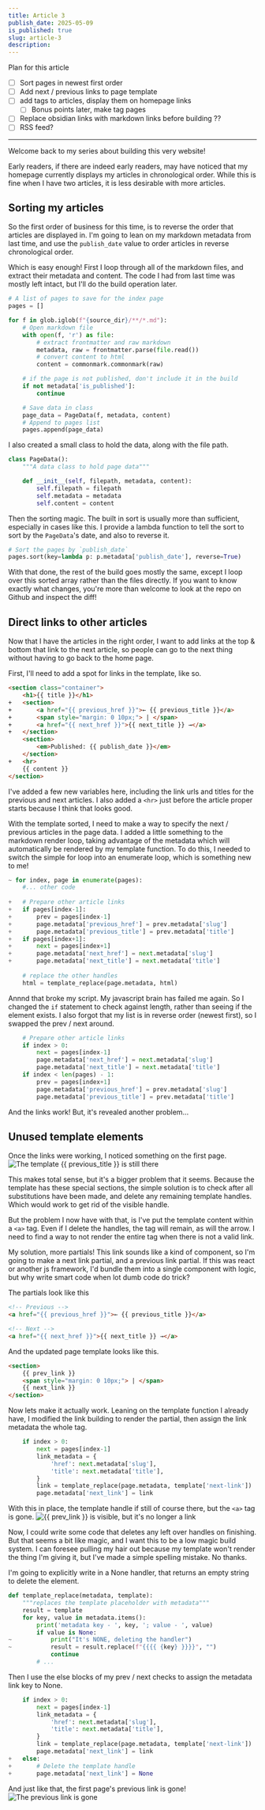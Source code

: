 ```yaml
---
title: Article 3
publish_date: 2025-05-09
is_published: true
slug: article-3
description:
---
```

Plan for this article
- [ ] Sort pages in newest first order
- [ ] Add next / previous links to page template
- [ ] add tags to articles, display them on homepage links
	- [ ] Bonus points later, make tag pages
- [ ] Replace obsidian links with markdown links before building ??
- [ ] RSS feed?

___

Welcome back to my series about building this very website!

Early readers, if there are indeed early readers, may have noticed that my homepage currently displays my articles in chronological order. While this is fine when I have two articles, it is less desirable with more articles. 

## Sorting my articles

So the first order of business for this time, is to reverse the order that articles are displayed in. I'm going to lean on my markdown metadata from last time, and use the `publish_date` value to order articles in reverse chronological order.

Which is easy enough! First I loop through all of the markdown files, and extract their metadata and content. The code I had from last time was mostly left intact, but I'll do the build operation later. 
```python
# A list of pages to save for the index page
pages = []

for f in glob.iglob(f"{source_dir}/**/*.md"):
    # Open markdown file
    with open(f, 'r') as file:
        # extract frontmatter and raw markdown
        metadata, raw = frontmatter.parse(file.read())
        # convert content to html
        content = commonmark.commonmark(raw)

    # if the page is not published, don't include it in the build
    if not metadata['is_published']:
        continue

    # Save data in class
    page_data = PageData(f, metadata, content)
    # Append to pages list
    pages.append(page_data)
```

I also created a small class to hold the data, along with the file path.
```python
class PageData():
    """A data class to hold page data"""

    def __init__(self, filepath, metadata, content):
        self.filepath = filepath
        self.metadata = metadata
        self.content = content
```

Then the sorting magic. The built in sort is usually more than sufficient, especially in cases like this. I provide a lambda function to tell the sort to sort by the `PageData`'s date, and also to reverse it. 
```python
# Sort the pages by `publish_date`
pages.sort(key=lambda p: p.metadata['publish_date'], reverse=True)
```

With that done, the rest of the build goes mostly the same, except I loop over this sorted array rather than the files directly. If you want to know exactly what changes, you're more than welcome to look at the repo on Github and inspect the diff!

## Direct links to other articles
Now that I have the articles in the right order, I want to add links at the top & bottom that link to the next article, so people can go to the next thing without having to go back to the home page.

First, I'll need to add a spot for links in the template, like so.

```html
<section class="container">
	<h1>{{ title }}</h1>
+	<section>
+		<a href="{{ previous_href }}">← {{ previous_title }}</a>
+		<span style="margin: 0 10px;"> | </span>
+		<a href="{{ next_href }}">{{ next_title }} →</a>
+	</section>
	<section>
		<em>Published: {{ publish_date }}</em>
	</section>
+	<hr>
	{{ content }}
</section>
```

I've added a few new variables here, including the link urls and titles for the previous and next articles. I also added a `<hr>` just before the article proper starts because I think that looks good.  

With the template sorted, I need to make a way to specify the next / previous articles in the page data. I added a little something to the markdown render loop, taking advantage of the metadata which will automatically be rendered by my template function. To do this, I needed to switch the simple for loop into an enumerate loop, which is something new to me!
```python
~ for index, page in enumerate(pages):	
	#... other code
	
+	# Prepare other article links
+   if pages[index-1]:
+       prev = pages[index-1]
+       page.metadata['previous_href'] = prev.metadata['slug']
+       page.metadata['previous_title'] = prev.metadata['title']
+   if pages[index+1]:
+       next = pages[index+1]
+       page.metadata['next_href'] = next.metadata['slug']
+       page.metadata['next_title'] = next.metadata['title']
    
    # replace the other handles
    html = template_replace(page.metadata, html)
```

Annnd that broke my script. My javascript brain has failed me again. 
So I changed the `if` statement to check against length, rather than seeing if the element exists. I also forgot that my list is in reverse order (newest first), so I swapped the prev / next around.
```python
    # Prepare other article links
    if index > 0:
        next = pages[index-1]
        page.metadata['next_href'] = next.metadata['slug']
        page.metadata['next_title'] = next.metadata['title']
    if index < len(pages) - 1:
        prev = pages[index+1]
        page.metadata['previous_href'] = prev.metadata['slug']
        page.metadata['previous_title'] = prev.metadata['title']
```

And the links work! But, it's revealed another problem...

## Unused template elements
Once the links were working, I noticed something on the first page.
![The template {{ previous_title }} is still there](template-still-there.png)

This makes total sense, but it's a bigger problem that it seems. 
Because the template has these special sections, the simple solution is to check after all substitutions have been made, and delete any remaining template handles. Which would work to get rid of the visible handle.

But the problem I now have with that, is I've put the template content within a `<a>` tag. Even if I delete the handles, the tag will remain, as will the arrow. I need to find a way to not render the entire tag when there is not a valid link. 

My solution, more partials! This link sounds like a kind of component, so I'm going to make a next link partial, and a previous link partial. If this was react or another js framework, I'd bundle them into a single component with logic, but why write smart code when lot dumb code do trick?

The partials look like this
```html
<!-- Previous -->
<a href="{{ previous_href }}">← {{ previous_title }}</a>

<!-- Next -->
<a href="{{ next_href }}">{{ next_title }} →</a>
```

And the updated page template looks like this.
```html
<section>
	{{ prev_link }}
	<span style="margin: 0 10px;"> | </span>
	{{ next_link }}
</section>
```

Now lets make it actually work. Leaning on the template function I already have, I modified the link building to render the partial, then assign the link metadata the whole tag.
```python
    if index > 0:
        next = pages[index-1]
        link_metadata = {
            'href': next.metadata['slug'],
            'title': next.metadata['title'],
        }
        link = template_replace(page.metadata, template['next-link'])
        page.metadata['next_link'] = link
```

With this in place, the template handle if still of course there, but the `<a>` tag is gone.
![{{ prev_link }} is visible, but it's no longer a link](template-there-but-tag-gone.png)

Now, I could write some code that deletes any left over handles on finishing. But that seems a bit like magic, and I want this to be a low magic build system. I can foresee pulling my hair out because my template won't render the thing I'm giving it, but I've made a simple spelling mistake. No thanks.

I'm going to explicitly write in a None handler, that returns an empty string to delete the element. 
```python
def template_replace(metadata, template):
    """replaces the template placeholder with metadata"""
    result = template
    for key, value in metadata.items():
        print('metadata key - ', key, '; value - ', value)
        if value is None:
~           print("It's NONE, deleting the handler")
~           result = result.replace(f"{{{{ {key} }}}}", "")
            continue
        # ...
```

Then I use the else blocks of my prev / next checks to assign the metadata link key to None.
```python
    if index > 0:
        next = pages[index-1]
        link_metadata = {
            'href': next.metadata['slug'],
            'title': next.metadata['title'],
        }
        link = template_replace(page.metadata, template['next-link'])
        page.metadata['next_link'] = link
+   else:
+       # Delete the template handle
+       page.metadata['next_link'] = None

```

And just like that, the first page's previous link is gone!
![The previous link is gone](template-gone.png)

